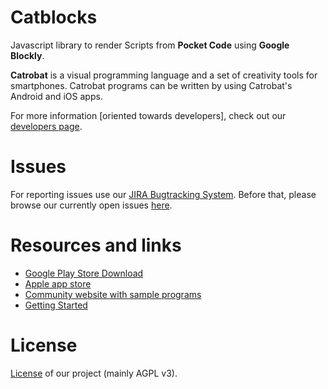 # Catblocks
Javascript library to render Scripts from **Pocket Code** using **Google Blockly**.

**Catrobat** is a visual programming language and a set of creativity tools for smartphones. 
Catrobat programs can be written by using Catrobat's Android and iOS apps.

For more information [oriented towards developers], check out our [developers page](http://developer.catrobat.org/).


# Issues
For reporting issues use our [JIRA Bugtracking System](https://jira.catrob.at/secure/CreateIssue.jspa?pid=10402&issuetype=1). Before that, please browse our currently open issues [here](https://jira.catrob.at/secure/IssueNavigator.jspa?reset=true&jqlQuery=project+%3D+BLOCKS+AND+resolution+%3D+Unresolved+ORDER+BY+priority+DESC%2C+key+DESC&mode=hide).


# Resources and links 
* [Google Play Store Download](https://catrob.at/gp)
* [Apple app store](https://catrob.at/PCios)
* [Community website with sample programs](https://pocketcode.org/)
* [Getting Started](https://github.com/Catrobat/Catblocks/wiki/Getting-Started)


# License 
[License](https://catrob.at/licenses) of our project (mainly AGPL v3).
